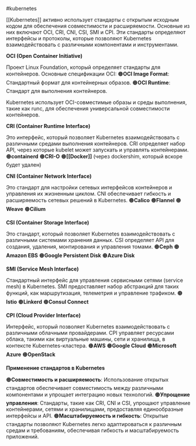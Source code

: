 #kubernetes

[[Kubernetes]] активно использует стандарты с открытым исходным кодом для обеспечения совместимости и расширяемости. Основные из них включают OCI, CRI, CNI, CSI, SMI и CPI. Эти стандарты определяют интерфейсы и протоколы, которые позволяют Kubernetes взаимодействовать с различными компонентами и инструментами.

**OCI (Open Container Initiative)**

Проект Linux Foundation, который определяет стандарты для контейнеров. Основные спецификации OCI:
🟠**OCI Image Format**: Стандартный формат для контейнерных образов.
🟠**OCI Runtime**: Стандарт для выполнения контейнеров.

Kubernetes использует OCI-совместимые образы и среды выполнения, такие как runc, для обеспечения универсальной совместимости контейнеров.

**CRI (Container Runtime Interface)**

Это интерфейс, который позволяет Kubernetes взаимодействовать с различными средами выполнения контейнеров. CRI определяет набор API, через которые kubelet может запускать и управлять контейнерами.
🟠**containerd**
🟠**CRI-O**
🟠**[[Docker]]** (через dockershim, который вскоре будет удален)

**CNI (Container Network Interface)**

Это стандарт для настройки сетевых интерфейсов контейнеров и управления их жизненным циклом. CNI обеспечивает гибкость и расширяемость сетевых решений в Kubernetes.
🟠**Calico**
🟠**Flannel**
🟠**Weave**
🟠**Cilium**

**CSI (Container Storage Interface)**  

Это стандарт, который позволяет Kubernetes взаимодействовать с различными системами хранения данных. CSI определяет API для создания, удаления, монтирования и управления томами.
🟠**Ceph**
🟠 **Amazon EBS**
🟠**Google Persistent Disk**
🟠**Azure Disk**

**SMI (Service Mesh Interface)** 

Стандартный интерфейс для управления сервисными сетями (service mesh) в Kubernetes. SMI предоставляет набор абстракций для таких функций, как маршрутизация, телеметрия и управление трафиком.
🟠**Istio**
🟠**Linkerd**
🟠**Consul Connect**

**CPI (Cloud Provider Interface)**

Интерфейс, который позволяет Kubernetes взаимодействовать с различными облачными провайдерами. CPI управляет ресурсами облака, такими как виртуальные машины, сети и хранилища, в контексте Kubernetes-кластера.
🟠**AWS**
🟠**Google Cloud**
🟠**Microsoft Azure**
🟠**OpenStack**

**Применение стандартов в Kubernetes**

🟠**Совместимость и расширяемость**: Использование открытых стандартов обеспечивает совместимость между различными компонентами и упрощает интеграцию новых технологий.
🟠**Упрощение управления**: Стандарты, такие как CRI, CNI и CSI, упрощают управление контейнерами, сетями и хранилищами, предоставляя единообразные интерфейсы и API.
🟠**Масштабируемость и гибкость**: Открытые стандарты позволяют Kubernetes легко адаптироваться к различным средам и требованиям, обеспечивая гибкость и масштабируемость приложений.